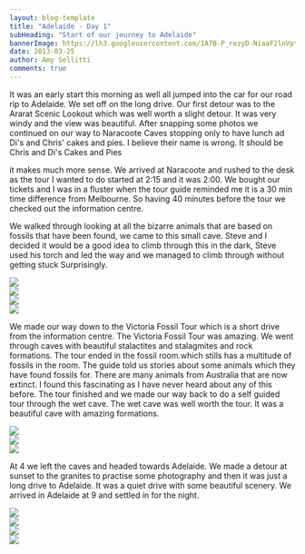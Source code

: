 ```yaml
---
layout: blog-template
title: "Adelaide - Day 1"
subHeading: "Start of our journey to Adelaide"
bannerImage: https://lh3.googleusercontent.com/1A7B-P_rezyD-NiaaF2lnVptM8CAGqh3J9ZK3yKWusD685G6hnzX0t08te-rUFIWprcYGzherQgNsoctBj3SZ2pjMFEXQGliY9Aid6Wh2djLHdBVDVtbh5JQmz5PkZmsubrTmQRe8g
date: 2013-03-25
author: Amy Sellitti
comments: true
---
```

It was an early start this morning as well all jumped into the car for our road rip to Adelaide. We set off on the long drive. Our first detour was to the Ararat Scenic Lookout which was well worth a slight detour. It was very windy and the view was beautiful. After snapping some photos  we continued on our way to Naracoote Caves stopping only to have lunch ad Di's and Chris' cakes and pies. I believe their name is wrong. It should be Chris and Di's Cakes and Pies

it makes much more sense. We arrived at Naracoote and rushed to the desk as the tour I wanted to do started at 2:15 and it was 2:00. We bought our tickets and I was in a fluster when the tour guide reminded me it is a 30 min time difference from Melbourne. So having 40 minutes before the tour we checked out the information centre.

We walked through looking at all the bizarre animals that are based on fossils that have been found, we came to this small cave. Steve and I decided it would be a good idea to climb through this in the dark, Steve used his torch and led the way and we managed to climb through without getting stuck Surprisingly.

<div class="center-image"><img src="https://lh3.googleusercontent.com/LJ1x8osRopMRp_iLq8Xup_S6f-QHtiW6CJI1Aa0P_sOdGGJyZflUgR1A83eZ2EqQrrS6lkIIU-CIjQVaI5cg36vc03ytQ_3zx6R173Wji74w_egzXXVpK7OrKZr5W7Yw-_4fPSMzZg" /></div>
<div class="center-image"><img src="https://lh3.googleusercontent.com/o3aP36P-qPX_vvyfXkCKworPWDIOwJNG0-zCSl6yeC2ZgizvMKrTqSIB9UBe2Uytf5plxrsDfwVIZEnCcj5La5PxaAbTfmNbQd6aYmVoM5PTHzg_Ycd1xTD2VsWTO13GVPgvMst48A" /></div>
<div class="center-image"><img src="https://lh3.googleusercontent.com/8kwc-KcZAxrm2eXl34_Jkze5yL3iSVzb6snA3T2iT8qUG_YpCfoOYTobFSDT3Jp_dga5N3YJcqaELxJwu3gwgHbNFJAyPpcNIoi4m1pFYc8_izgEqkuiU3gKMYtj_GE1A0Y_n_PXZw" /></div>
<div class="center-image"><img src="https://lh3.googleusercontent.com/YWkKWLe-Vf3U-OeBtr_48S16eRl0Phg1Qs0xXGE8fELdVTh2KK_n6eNwlnHSnBaqQCGCS8ukU_B8qk1yE3fRh65IFEpSfx-h467Hs5CjqEPSeM__Gm6tRDum46ziLVjfbBg6x0lZzA" /></div>

We made our way down to the Victoria Fossil Tour which is a short drive from the information centre. The Victoria Fossil Tour was amazing. We went through caves with beautiful stalactites and stalagmites and rock formations. The tour ended in the fossil room.which stills has a multitude of fossils in the room. The guide told us stories about some animals which they have found fossils for. There are many animals from Australia that are now extinct. I found this fascinating as I have never heard about any of this before. The tour finished and we made our way back to do a self guided tour through the wet cave. The wet cave was well worth the tour. It was a beautiful cave with amazing formations. 

<div class="center-image"><img src="https://lh3.googleusercontent.com/kIozriCVSm6inWmlqwgkt9pPtAccHuyaQ1b8y9zI9MHFxHgX6MvY-_kqcwlkxcZTBtuLWfICQtVPU7jDi80mkHC8TpmacIODOnQ44JCG_w4Ec7Zsuh61I6bItpOpepf38vT33biSfA" /></div>
<div class="center-image"><img src="https://lh3.googleusercontent.com/JMpv_4MRNCnhelXR9rFWs5lpxVV4fWyh7k6krGRA5cVelIAqirX5SDjgRhwoy5-DDNN_RKTjPIhQeDdJLVL4TC1XU8H4tXg0auAXZ2QEO1tpSxsNgpnElrQCKV7psRrucEfSFLVRYw" /></div>
<div class="center-image"><img src="https://lh3.googleusercontent.com/lMeEI-toofrNgmGixwMLaPbeN9MAK-Gt5YahHcKpiiR3sY-7auPwMV9MuWTwG3PcSV-9qXIoX3rs4ERXaZXjNWoUZi-EetsWVlC5LQL93NMIACoEE6Prv_LlWhJ6lgX9J1I2YDeGSQ" /></div>

At 4 we left the caves and headed towards Adelaide. We made a detour at sunset to the granites to practise some photography and then it was just a long drive to Adelaide. It was a quiet drive with some beautiful scenery. We arrived in Adelaide at 9 and settled in for the night.

<div class="center-image"><img src="https://lh3.googleusercontent.com/1A7B-P_rezyD-NiaaF2lnVptM8CAGqh3J9ZK3yKWusD685G6hnzX0t08te-rUFIWprcYGzherQgNsoctBj3SZ2pjMFEXQGliY9Aid6Wh2djLHdBVDVtbh5JQmz5PkZmsubrTmQRe8g" /></div>
<div class="center-image"><img src="https://lh3.googleusercontent.com/YEs99Qi89PdeJB01Sga5nqlDoz2F9emWYKiN6LHBFHn759Ylcueza5JdkFG48fmdwpaRvl3hb2Xz9W5dd5VdsZxPbH8l4inCyuvt186xk2MwO1onVcFGYGN7-l-qsR_RUULKYaonnQ" /></div>
<div class="center-image"><img src="https://lh3.googleusercontent.com/hYJ0kWf7d6CbPEfeEag20kNBoJxLk68-63VPUXPqFuo8vt3P9nxWL8N5NF_0Dcr3xIZt4_91RY3eWqwAfmFXL6iso3194kiH--0ApKsO9Q5IUWTR1Ia7zvu-jaD0n9xh1F5qDLfBIA" /></div>
<div class="center-image"><img src="https://lh3.googleusercontent.com/h6nF2nu6QZpwqKCsYfa-5XZPsbk5MZn_DVy7lNfgxWv4pWiQUp64Z5MqR5775Px_U1dwyHSmtWz0jGkvvbiO7c-V2kA5ucq6b_0gpoc4mmVtxFtv6kAC2I78lXxOttm1Q5ckXRKfAg" /></div>
